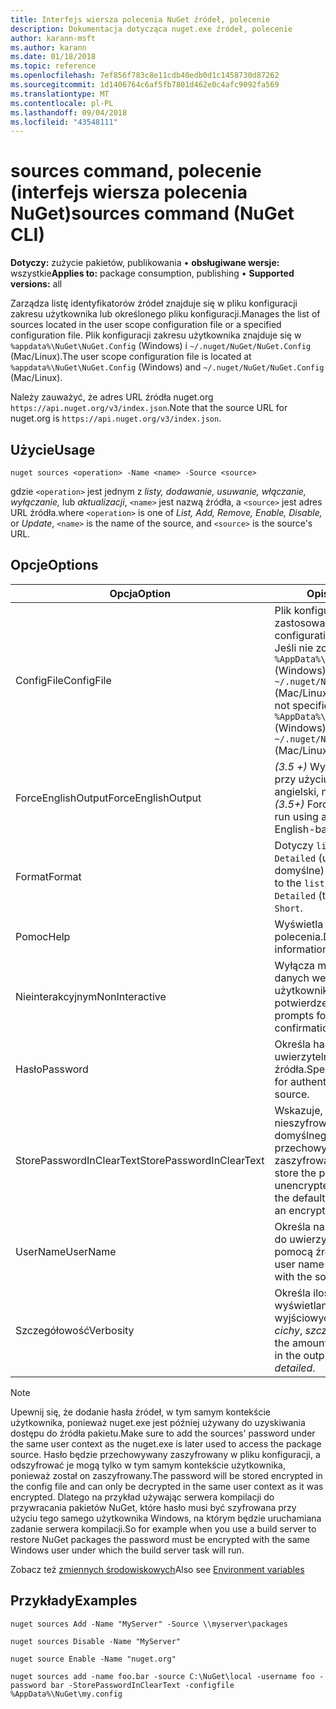 ```yaml
---
title: Interfejs wiersza polecenia NuGet źródeł, polecenie
description: Dokumentacja dotycząca nuget.exe źródeł, polecenie
author: karann-msft
ms.author: karann
ms.date: 01/18/2018
ms.topic: reference
ms.openlocfilehash: 7ef856f783c8e11cdb40edb0d1c1458730d87262
ms.sourcegitcommit: 1d1406764c6af5fb7801d462e0c4afc9092fa569
ms.translationtype: MT
ms.contentlocale: pl-PL
ms.lasthandoff: 09/04/2018
ms.locfileid: "43548111"
---
```

# <a name="sources-command-nuget-cli"></a><span data-ttu-id="6588a-103">sources command, polecenie (interfejs wiersza polecenia NuGet)</span><span class="sxs-lookup"><span data-stu-id="6588a-103">sources command (NuGet CLI)</span></span>

<span data-ttu-id="6588a-104">**Dotyczy:** zużycie pakietów, publikowania &bullet; **obsługiwane wersje:** wszystkie</span><span class="sxs-lookup"><span data-stu-id="6588a-104">**Applies to:** package consumption, publishing &bullet; **Supported versions:** all</span></span>

<span data-ttu-id="6588a-105">Zarządza listę identyfikatorów źródeł znajduje się w pliku konfiguracji zakresu użytkownika lub określonego pliku konfiguracji.</span><span class="sxs-lookup"><span data-stu-id="6588a-105">Manages the list of sources located in the user scope configuration file or a specified configuration file.</span></span> <span data-ttu-id="6588a-106">Plik konfiguracji zakresu użytkownika znajduje się w `%appdata%\NuGet\NuGet.Config` (Windows) i `~/.nuget/NuGet/NuGet.Config` (Mac/Linux).</span><span class="sxs-lookup"><span data-stu-id="6588a-106">The user scope configuration file is located at `%appdata%\NuGet\NuGet.Config` (Windows) and `~/.nuget/NuGet/NuGet.Config` (Mac/Linux).</span></span>

<span data-ttu-id="6588a-107">Należy zauważyć, że adres URL źródła nuget.org `https://api.nuget.org/v3/index.json`.</span><span class="sxs-lookup"><span data-stu-id="6588a-107">Note that the source URL for nuget.org is `https://api.nuget.org/v3/index.json`.</span></span>

## <a name="usage"></a><span data-ttu-id="6588a-108">Użycie</span><span class="sxs-lookup"><span data-stu-id="6588a-108">Usage</span></span>

```cli
nuget sources <operation> -Name <name> -Source <source>
```

<span data-ttu-id="6588a-109">gdzie `<operation>` jest jednym z *listy, dodawanie, usuwanie, włączanie, wyłączanie,* lub *aktualizacji*, `<name>` jest nazwą źródła, a `<source>` jest adres URL źródła.</span><span class="sxs-lookup"><span data-stu-id="6588a-109">where `<operation>` is one of *List, Add, Remove, Enable, Disable,* or *Update*, `<name>` is the name of the source, and `<source>` is the source's URL.</span></span>

## <a name="options"></a><span data-ttu-id="6588a-110">Opcje</span><span class="sxs-lookup"><span data-stu-id="6588a-110">Options</span></span>

| <span data-ttu-id="6588a-111">Opcja</span><span class="sxs-lookup"><span data-stu-id="6588a-111">Option</span></span> | <span data-ttu-id="6588a-112">Opis</span><span class="sxs-lookup"><span data-stu-id="6588a-112">Description</span></span> |
| --- | --- |
| <span data-ttu-id="6588a-113">ConfigFile</span><span class="sxs-lookup"><span data-stu-id="6588a-113">ConfigFile</span></span> | <span data-ttu-id="6588a-114">Plik konfiguracyjny NuGet do zastosowania.</span><span class="sxs-lookup"><span data-stu-id="6588a-114">The NuGet configuration file to apply.</span></span> <span data-ttu-id="6588a-115">Jeśli nie zostanie określony, `%AppData%\NuGet\NuGet.Config` (Windows) lub `~/.nuget/NuGet/NuGet.Config` (Mac/Linux) jest używany.</span><span class="sxs-lookup"><span data-stu-id="6588a-115">If not specified, `%AppData%\NuGet\NuGet.Config` (Windows) or `~/.nuget/NuGet/NuGet.Config` (Mac/Linux) is used.</span></span>|
| <span data-ttu-id="6588a-116">ForceEnglishOutput</span><span class="sxs-lookup"><span data-stu-id="6588a-116">ForceEnglishOutput</span></span> | <span data-ttu-id="6588a-117">*(3.5 +)* Wymusza nuget.exe przy użyciu opartego na język angielski, niezmienna kultura.</span><span class="sxs-lookup"><span data-stu-id="6588a-117">*(3.5+)* Forces nuget.exe to run using an invariant, English-based culture.</span></span> |
| <span data-ttu-id="6588a-118">Format</span><span class="sxs-lookup"><span data-stu-id="6588a-118">Format</span></span> | <span data-ttu-id="6588a-119">Dotyczy `list` akcji i może być `Detailed` (ustawienie domyślne) lub `Short`.</span><span class="sxs-lookup"><span data-stu-id="6588a-119">Applies to the `list` action and can be `Detailed` (the default) or `Short`.</span></span> |
| <span data-ttu-id="6588a-120">Pomoc</span><span class="sxs-lookup"><span data-stu-id="6588a-120">Help</span></span> | <span data-ttu-id="6588a-121">Wyświetla Pomoc dla polecenia.</span><span class="sxs-lookup"><span data-stu-id="6588a-121">Displays help information for the command.</span></span> |
| <span data-ttu-id="6588a-122">Nieinterakcyjnym</span><span class="sxs-lookup"><span data-stu-id="6588a-122">NonInteractive</span></span> | <span data-ttu-id="6588a-123">Wyłącza monity dotyczące danych wejściowych użytkownika lub potwierdzenia.</span><span class="sxs-lookup"><span data-stu-id="6588a-123">Suppresses prompts for user input or confirmations.</span></span> |
| <span data-ttu-id="6588a-124">Hasło</span><span class="sxs-lookup"><span data-stu-id="6588a-124">Password</span></span> | <span data-ttu-id="6588a-125">Określa hasło do uwierzytelniania za pomocą źródła.</span><span class="sxs-lookup"><span data-stu-id="6588a-125">Specifies the password for authenticating with the source.</span></span> |
| <span data-ttu-id="6588a-126">StorePasswordInClearText</span><span class="sxs-lookup"><span data-stu-id="6588a-126">StorePasswordInClearText</span></span> | <span data-ttu-id="6588a-127">Wskazuje, aby zapisać hasło nieszyfrowane tekstu zamiast domyślnego zachowania przechowywania w postaci zaszyfrowanej.</span><span class="sxs-lookup"><span data-stu-id="6588a-127">Indicates to store the password in unencrypted text instead of the default behavior of storing an encrypted form.</span></span> |
| <span data-ttu-id="6588a-128">UserName</span><span class="sxs-lookup"><span data-stu-id="6588a-128">UserName</span></span> | <span data-ttu-id="6588a-129">Określa nazwę użytkownika do uwierzytelniania za pomocą źródła.</span><span class="sxs-lookup"><span data-stu-id="6588a-129">Specifies the user name for authenticating with the source.</span></span> |
| <span data-ttu-id="6588a-130">Szczegółowość</span><span class="sxs-lookup"><span data-stu-id="6588a-130">Verbosity</span></span> | <span data-ttu-id="6588a-131">Określa ilość szczegółów wyświetlanych w danych wyjściowych: *normalne*, *cichy*, *szczegółowe*.</span><span class="sxs-lookup"><span data-stu-id="6588a-131">Specifies the amount of detail displayed in the output: *normal*, *quiet*, *detailed*.</span></span> |

> [!Note]
> <span data-ttu-id="6588a-132">Upewnij się, że dodanie hasła źródeł, w tym samym kontekście użytkownika, ponieważ nuget.exe jest później używany do uzyskiwania dostępu do źródła pakietu.</span><span class="sxs-lookup"><span data-stu-id="6588a-132">Make sure to add the sources' password under the same user context as the nuget.exe is later used to access the package source.</span></span> <span data-ttu-id="6588a-133">Hasło będzie przechowywany zaszyfrowany w pliku konfiguracji, a odszyfrować je mogą tylko w tym samym kontekście użytkownika, ponieważ został on zaszyfrowany.</span><span class="sxs-lookup"><span data-stu-id="6588a-133">The password will be stored encrypted in the config file and can only be decrypted in the same user context as it was encrypted.</span></span> <span data-ttu-id="6588a-134">Dlatego na przykład używając serwera kompilacji do przywracania pakietów NuGet, które hasło musi być szyfrowana przy użyciu tego samego użytkownika Windows, na którym będzie uruchamiana zadanie serwera kompilacji.</span><span class="sxs-lookup"><span data-stu-id="6588a-134">So for example when you use a build server to restore NuGet packages the password must be encrypted with the same Windows user under which  the build server task will run.</span></span>

<span data-ttu-id="6588a-135">Zobacz też [zmiennych środowiskowych](cli-ref-environment-variables.md)</span><span class="sxs-lookup"><span data-stu-id="6588a-135">Also see [Environment variables](cli-ref-environment-variables.md)</span></span>

## <a name="examples"></a><span data-ttu-id="6588a-136">Przykłady</span><span class="sxs-lookup"><span data-stu-id="6588a-136">Examples</span></span>

```cli
nuget sources Add -Name "MyServer" -Source \\myserver\packages

nuget sources Disable -Name "MyServer"

nuget source Enable -Name "nuget.org"

nuget sources add -name foo.bar -source C:\NuGet\local -username foo -password bar -StorePasswordInClearText -configfile %AppData%\NuGet\my.config
```
